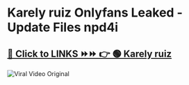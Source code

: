 
 # Karely ruiz Onlyfans Leaked - Update Files npd4i

## <h2><a href="https://clipsfans.com/Karely_ruiz&ref=git">🔗 Click to LINKS ⏩⏩ 👉 🟢 Karely ruiz </a></h2>

<a href="https://clipsfans.com/Karely_ruiz&ref=git" rel="nofollow" data-target="animated-image.originalLink"><img src="https://i.ibb.co.com/xMMVF88/686577567.gif" alt="Viral Video Original" style="max-width: 100%; display: inline-block;" data-target="animated-image.originalImage"></a>


